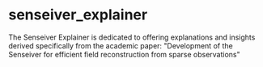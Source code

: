 # senseiver_explainer
The Senseiver Explainer is dedicated to offering explanations and insights derived specifically from the academic paper: "Development of the Senseiver for efficient field reconstruction from sparse observations"
